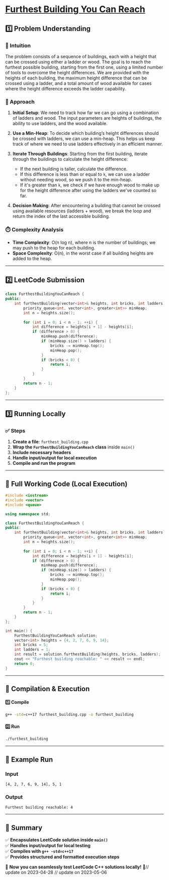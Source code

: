 # **[Furthest Building You Can Reach](https://leetcode.com/problems/furthest-building-you-can-reach/description/)**  

## **1️⃣ Problem Understanding**  
### **📌 Intuition**  
The problem consists of a sequence of buildings, each with a height that can be crossed using either a ladder or wood. The goal is to reach the furthest possible building, starting from the first one, using a limited number of tools to overcome the height differences. We are provided with the heights of each building, the maximum height difference that can be crossed using a ladder, and a total amount of wood available for cases where the height difference exceeds the ladder capability.

### **🚀 Approach**  
1. **Initial Setup**: We need to track how far we can go using a combination of ladders and wood. The input parameters are heights of buildings, the ability to use ladders, and the wood available.
  
2. **Use a Min-Heap**: To decide which building’s height differences should be crossed with ladders, we can use a min-heap. This helps us keep track of where we need to use ladders effectively in an efficient manner.

3. **Iterate Through Buildings**: Starting from the first building, iterate through the buildings to calculate the height difference:
   - If the next building is taller, calculate the difference.
   - If this difference is less than or equal to `k`, we can use a ladder without needing wood, so we push it to the min-heap.
   - If it's greater than `k`, we check if we have enough wood to make up for the height difference after using the ladders we've counted so far.

4. **Decision Making**: After encountering a building that cannot be crossed using available resources (ladders + wood), we break the loop and return the index of the last accessible building.

### **⏱️ Complexity Analysis**  
- **Time Complexity**: O(n log n), where n is the number of buildings; we may push to the heap for each building.
- **Space Complexity**: O(n), in the worst case if all building heights are added to the heap.

---  

## **2️⃣ LeetCode Submission**  
```cpp
class FurthestBuildingYouCanReach {
public:
    int furthestBuilding(vector<int>& heights, int bricks, int ladders) {
        priority_queue<int, vector<int>, greater<int>> minHeap;
        int n = heights.size();
        
        for (int i = 0; i < n - 1; ++i) {
            int difference = heights[i + 1] - heights[i];
            if (difference > 0) {
                minHeap.push(difference);
                if (minHeap.size() > ladders) {
                    bricks -= minHeap.top();
                    minHeap.pop();
                }
                if (bricks < 0) {
                    return i;
                }
            }
        }
        return n - 1;
    }
};  
```  

---  

## **3️⃣ Running Locally**  
### **✅ Steps**  
1. **Create a file**: `furthest_building.cpp`  
2. **Wrap the `FurthestBuildingYouCanReach` class** inside `main()`  
3. **Include necessary headers**  
4. **Handle input/output for local execution**  
5. **Compile and run the program**  

---  

## **📝 Full Working Code (Local Execution)**  
```cpp
#include <iostream>
#include <vector>
#include <queue>

using namespace std;

class FurthestBuildingYouCanReach {
public:
    int furthestBuilding(vector<int>& heights, int bricks, int ladders) {
        priority_queue<int, vector<int>, greater<int>> minHeap;
        int n = heights.size();
        
        for (int i = 0; i < n - 1; ++i) {
            int difference = heights[i + 1] - heights[i];
            if (difference > 0) {
                minHeap.push(difference);
                if (minHeap.size() > ladders) {
                    bricks -= minHeap.top();
                    minHeap.pop();
                }
                if (bricks < 0) {
                    return i;
                }
            }
        }
        return n - 1;
    }
};

int main() {
    FurthestBuildingYouCanReach solution;
    vector<int> heights = {4, 2, 7, 6, 9, 14};
    int bricks = 5;
    int ladders = 1;
    int result = solution.furthestBuilding(heights, bricks, ladders);
    cout << "Furthest building reachable: " << result << endl;
    return 0;
}
```  

---  

## **🔧 Compilation & Execution**  
#### **1️⃣ Compile**  
```bash
g++ -std=c++17 furthest_building.cpp -o furthest_building
```  

#### **2️⃣ Run**  
```bash
./furthest_building
```  

---  

## **🎯 Example Run**  
### **Input**  
```
[4, 2, 7, 6, 9, 14], 5, 1
```  
### **Output**  
```
Furthest building reachable: 4
```  

---  

## **📌 Summary**  
✅ **Encapsulates LeetCode solution inside `main()`**  
✅ **Handles input/output for local testing**  
✅ **Compiles with `g++ -std=c++17`**  
✅ **Provides structured and formatted execution steps**  

🚀 **Now you can seamlessly test LeetCode C++ solutions locally!** 🚀// update on 2023-04-28
// update on 2023-05-06
